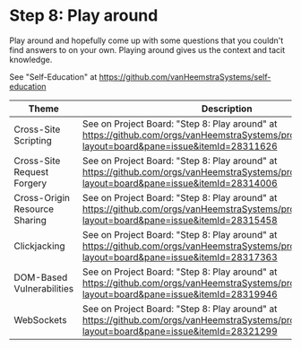 # Step 8: Play around

Play around and hopefully come up with some questions that you couldn't find answers to on your own. Playing around gives us the context and tacit knowledge.

See "Self-Education" at https://github.com/vanHeemstraSystems/self-education

| Theme | Description |
| --- | --- |
| Cross-Site Scripting | See on Project Board: "Step 8: Play around" at https://github.com/orgs/vanHeemstraSystems/projects/28/views/1?layout=board&pane=issue&itemId=28311626 |
| Cross-Site Request Forgery | See on Project Board: "Step 8: Play around" at https://github.com/orgs/vanHeemstraSystems/projects/29/views/1?layout=board&pane=issue&itemId=28314006 |
| Cross-Origin Resource Sharing | See on Project Board: "Step 8: Play around" at https://github.com/orgs/vanHeemstraSystems/projects/30/views/1?layout=board&pane=issue&itemId=28315458 |
| Clickjacking | See on Project Board: "Step 8: Play around" at https://github.com/orgs/vanHeemstraSystems/projects/31/views/1?layout=board&pane=issue&itemId=28317363 |
| DOM-Based Vulnerabilities | See on Project Board: "Step 8: Play around" at https://github.com/orgs/vanHeemstraSystems/projects/32/views/1?layout=board&pane=issue&itemId=28319946 |
| WebSockets | See on Project Board: "Step 8: Play around" at https://github.com/orgs/vanHeemstraSystems/projects/33/views/1?layout=board&pane=issue&itemId=28321299 |
